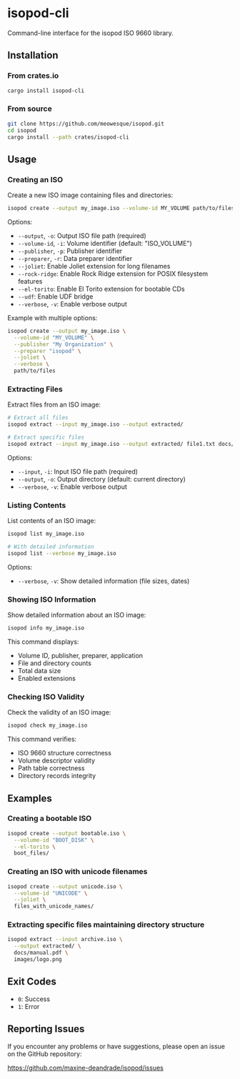 # isopod-cli

Command-line interface for the isopod ISO 9660 library.

## Installation

### From crates.io

```bash
cargo install isopod-cli
```

### From source

```bash
git clone https://github.com/meowesque/isopod.git
cd isopod
cargo install --path crates/isopod-cli
```

## Usage

### Creating an ISO

Create a new ISO image containing files and directories:

```bash
isopod create --output my_image.iso --volume-id MY_VOLUME path/to/files
```

Options:
- `--output`, `-o`: Output ISO file path (required)
- `--volume-id`, `-i`: Volume identifier (default: "ISO_VOLUME")
- `--publisher`, `-p`: Publisher identifier
- `--preparer`, `-r`: Data preparer identifier
- `--joliet`: Enable Joliet extension for long filenames
- `--rock-ridge`: Enable Rock Ridge extension for POSIX filesystem features
- `--el-torito`: Enable El Torito extension for bootable CDs
- `--udf`: Enable UDF bridge
- `--verbose`, `-v`: Enable verbose output

Example with multiple options:

```bash
isopod create --output my_image.iso \
  --volume-id "MY_VOLUME" \
  --publisher "My Organization" \
  --preparer "isopod" \
  --joliet \
  --verbose \
  path/to/files
```

### Extracting Files

Extract files from an ISO image:

```bash
# Extract all files
isopod extract --input my_image.iso --output extracted/

# Extract specific files
isopod extract --input my_image.iso --output extracted/ file1.txt docs/file2.txt
```

Options:
- `--input`, `-i`: Input ISO file path (required)
- `--output`, `-o`: Output directory (default: current directory)
- `--verbose`, `-v`: Enable verbose output

### Listing Contents

List contents of an ISO image:

```bash
isopod list my_image.iso

# With detailed information
isopod list --verbose my_image.iso
```

Options:
- `--verbose`, `-v`: Show detailed information (file sizes, dates)

### Showing ISO Information

Show detailed information about an ISO image:

```bash
isopod info my_image.iso
```

This command displays:
- Volume ID, publisher, preparer, application
- File and directory counts
- Total data size
- Enabled extensions

### Checking ISO Validity

Check the validity of an ISO image:

```bash
isopod check my_image.iso
```

This command verifies:
- ISO 9660 structure correctness
- Volume descriptor validity
- Path table correctness
- Directory records integrity

## Examples

### Creating a bootable ISO

```bash
isopod create --output bootable.iso \
  --volume-id "BOOT_DISK" \
  --el-torito \
  boot_files/
```

### Creating an ISO with unicode filenames

```bash
isopod create --output unicode.iso \
  --volume-id "UNICODE" \
  --joliet \
  files_with_unicode_names/
```

### Extracting specific files maintaining directory structure

```bash
isopod extract --input archive.iso \
  --output extracted/ \
  docs/manual.pdf \
  images/logo.png
```

## Exit Codes

- `0`: Success
- `1`: Error

## Reporting Issues

If you encounter any problems or have suggestions, please open an issue on the GitHub repository:

https://github.com/maxine-deandrade/isopod/issues